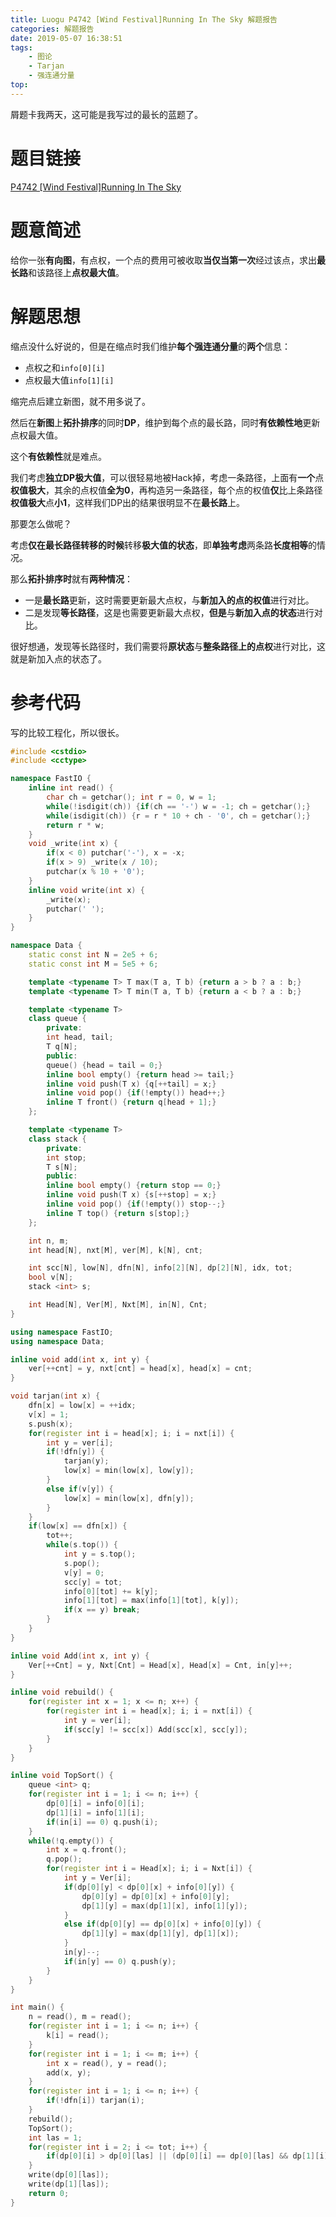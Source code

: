 ```yaml
---
title: Luogu P4742 [Wind Festival]Running In The Sky 解题报告
categories: 解题报告
date: 2019-05-07 16:38:51
tags:
	- 图论
	- Tarjan
	- 强连通分量
top:
---
```


屑题卡我两天，这可能是我写过的最长的蓝题了。

# 题目链接

[P4742 [Wind Festival]Running In The Sky](<https://www.luogu.org/problemnew/show/P4742>)

# 题意简述

给你一张**有向图**，有点权，一个点的费用可被收取**当仅当第一次**经过该点，求出**最长路**和该路径上**点权最大值**。

<!--more-->

# 解题思想

缩点没什么好说的，但是在缩点时我们维护**每个强连通分量**的**两个**信息：

- 点权之和`info[0][i]`
- 点权最大值`info[1][i]`

缩完点后建立新图，就不用多说了。

然后在**新图**上**拓扑排序**的同时**DP**，维护到每个点的最长路，同时**有依赖性地**更新点权最大值。

这个**有依赖性**就是难点。

我们考虑**独立DP极大值**，可以很轻易地被Hack掉，考虑一条路径，上面有**一个**点**权值极大**，其余的点权值**全为0**，再构造另一条路径，每个点的权值**仅**比上条路径**权值极大**点**小1**，这样我们DP出的结果很明显不在**最长路**上。

那要怎么做呢？

考虑**仅在最长路径转移的时候**转移**极大值的状态**，即**单独考虑**两条路**长度相等**的情况。

那么**拓扑排序时**就有**两种情况**：

- 一是**最长路**更新，这时需要更新最大点权，与**新加入的点的权值**进行对比。
- 二是发现**等长路径**，这是也需要更新最大点权，**但是**与**新加入点的状态**进行对比。

很好想通，发现等长路径时，我们需要将**原状态**与**整条路径上的点权**进行对比，这就是新加入点的状态了。

# 参考代码

写的比较工程化，所以很长。

```c++
#include <cstdio>
#include <cctype>

namespace FastIO {
    inline int read() {
        char ch = getchar(); int r = 0, w = 1;
        while(!isdigit(ch)) {if(ch == '-') w = -1; ch = getchar();}
        while(isdigit(ch)) {r = r * 10 + ch - '0', ch = getchar();}
        return r * w;
    }
    void _write(int x) {
        if(x < 0) putchar('-'), x = -x;
        if(x > 9) _write(x / 10);
        putchar(x % 10 + '0');
    }
    inline void write(int x) {
        _write(x);
        putchar(' ');
    }
}

namespace Data {
    static const int N = 2e5 + 6;
    static const int M = 5e5 + 6;

    template <typename T> T max(T a, T b) {return a > b ? a : b;}
    template <typename T> T min(T a, T b) {return a < b ? a : b;}

    template <typename T>
    class queue {
        private:
        int head, tail;
        T q[N];
        public:
        queue() {head = tail = 0;}
        inline bool empty() {return head >= tail;}
        inline void push(T x) {q[++tail] = x;}
        inline void pop() {if(!empty()) head++;}
        inline T front() {return q[head + 1];}
    };

    template <typename T>
    class stack {
        private:
        int stop;
        T s[N];
        public:
        inline bool empty() {return stop == 0;}
        inline void push(T x) {s[++stop] = x;}
        inline void pop() {if(!empty()) stop--;}
        inline T top() {return s[stop];}
    };

    int n, m;
    int head[N], nxt[M], ver[M], k[N], cnt;

    int scc[N], low[N], dfn[N], info[2][N], dp[2][N], idx, tot;
    bool v[N];
    stack <int> s;

    int Head[N], Ver[M], Nxt[M], in[N], Cnt;
}

using namespace FastIO;
using namespace Data;

inline void add(int x, int y) {
    ver[++cnt] = y, nxt[cnt] = head[x], head[x] = cnt;
}

void tarjan(int x) {
    dfn[x] = low[x] = ++idx;
    v[x] = 1;
    s.push(x);
    for(register int i = head[x]; i; i = nxt[i]) {
        int y = ver[i];
        if(!dfn[y]) {
            tarjan(y);
            low[x] = min(low[x], low[y]);
        }
        else if(v[y]) {
            low[x] = min(low[x], dfn[y]);
        }
    }
    if(low[x] == dfn[x]) {
        tot++;
        while(s.top()) {
            int y = s.top();
            s.pop();
            v[y] = 0;
            scc[y] = tot;
            info[0][tot] += k[y];
            info[1][tot] = max(info[1][tot], k[y]);
            if(x == y) break;
        }
    }
}

inline void Add(int x, int y) {
    Ver[++Cnt] = y, Nxt[Cnt] = Head[x], Head[x] = Cnt, in[y]++;
}

inline void rebuild() {
    for(register int x = 1; x <= n; x++) {
        for(register int i = head[x]; i; i = nxt[i]) {
            int y = ver[i];
            if(scc[y] != scc[x]) Add(scc[x], scc[y]);
        }
    }
}

inline void TopSort() {
    queue <int> q;
    for(register int i = 1; i <= n; i++) {
        dp[0][i] = info[0][i];
        dp[1][i] = info[1][i];
        if(in[i] == 0) q.push(i);
    }
    while(!q.empty()) {
        int x = q.front();
        q.pop();
        for(register int i = Head[x]; i; i = Nxt[i]) {
            int y = Ver[i];
            if(dp[0][y] < dp[0][x] + info[0][y]) {
                dp[0][y] = dp[0][x] + info[0][y];
                dp[1][y] = max(dp[1][x], info[1][y]);
            }
            else if(dp[0][y] == dp[0][x] + info[0][y]) {
                dp[1][y] = max(dp[1][y], dp[1][x]);
            }
            in[y]--;
            if(in[y] == 0) q.push(y);
        }
    }
}

int main() {
    n = read(), m = read();
    for(register int i = 1; i <= n; i++) {
        k[i] = read();
    }
    for(register int i = 1; i <= m; i++) {
        int x = read(), y = read();
        add(x, y);
    }
    for(register int i = 1; i <= n; i++) {
        if(!dfn[i]) tarjan(i);
    }
    rebuild();
    TopSort();
    int las = 1;
    for(register int i = 2; i <= tot; i++) {
        if(dp[0][i] > dp[0][las] || (dp[0][i] == dp[0][las] && dp[1][i] >= dp[1][las])) las = i;
    }
    write(dp[0][las]);
    write(dp[1][las]);
    return 0;
}
```

